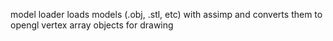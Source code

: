 model loader loads models (.obj, .stl, etc) with assimp and converts them to opengl vertex array objects for drawing